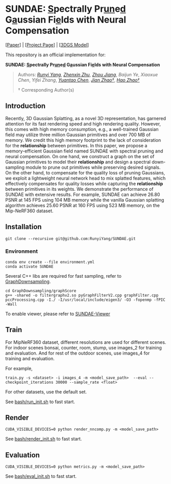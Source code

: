 # SUNDAE: <u>S</u>pectrally Pr<u>un</u>e<u>d</u> G<u>a</u>ussian Fi<u>e</u>lds with Neural Compensation

[[Paper]()] | [[Project Page](https://runyiyang.github.io/projects/SUNDAE/)] | [[3DGS Model]()]

This repository is an official implementation for:

**SUNDAE: <u>S</u>pectrally Pr<u>un</u>e<u>d</u> G<u>a</u>ussian Fi<u>e</u>lds with Neural Compensation**

> Authors:  [_Runyi Yang_](https://runyiyang.github.io/), [_Zhenxin Zhu_](https://github.com/jike5/), [_Zhou Jiang_](https://github.com/Jzian), _Baijun Ye_, _Xiaoxue Chen_, _Yifei Zhang_, [_Yuantao Chen_](https://tao-11-chen.github.io/), [_Jian Zhao†_](https://zhaoj9014.github.io/), [_Hao Zhao†_](https://sites.google.com/view/fromandto)
>
> † Corresponding Author(s)


## Introduction
Recently, 3D Gaussian Splatting, as a novel 3D representation, has garnered attention for its fast rendering speed and high rendering quality.  However, this comes with high memory consumption, e.g., a well-trained Gaussian field may utilize three million Gaussian primitives and over 700 MB of memory. We credit this high memory footprint to the lack of consideration for the **relationship** between primitives. In this paper, we propose a memory-efficient Gaussian field named SUNDAE with spectral pruning and neural compensation. On one hand, we construct a graph on the set of Gaussian primitives to model their **relationship** and design a spectral down-sampling module to prune out primitives while preserving desired signals. On the other hand, to compensate for the quality loss of pruning Gaussians, we exploit a lightweight neural network head to mix splatted features, which effectively compensates for quality losses while capturing the **relationship** between primitives in its weights. We demonstrate the performance of SUNDAE with extensive results. For example, SUNDAE can achieve 26.80 PSNR at 145 FPS using 104 MB memory while the vanilla Gaussian splatting algorithm achieves 25.60 PSNR at 160 FPS using 523 MB memory, on the Mip-NeRF360 dataset. 

## Installation


```
git clone --recursive git@github.com:RunyiYang/SUNDAE.git
```
### Environment
```shell
conda env create --file environment.yml
conda activate SUNDAE
```

Several C++ libs are required for fast sampling, refer to <a href="[graph_downsampling/graphScore/README.md](https://github.com/RunyiYang/GraphDownsampling/blob/master/README.md)">GraphDownsampling</a>.

```shell
cd GraphDownsampling/graphScore
g++ -shared -o filtergraphv2.so pyGraphFilterV2.cpp graphFilter.cpp pccProcessing.cpp -I./ -I/usr/local/include/eigen3/ -O3 -fopenmp -fPIC -Wall
```
To enable viewer, please refer to <a href="https://github.com/RunyiYang/SUNDAE-viewer/blob/master/README.md">SUNDAE-Viewer</a>

## Train
For MipNeRF360 dataset, different resolutions are used for different scenes. For indoor scenes bonsai, counter, room, stump, use images_2 for training and evaluation. And for rest of the outdoor scenes, use images_4 for training and evaluation.

For example,
```
train.py -s <dataset> -i images_4 -m <model_save_path>  --eval --checkpoint_iterations 30000 --sample_rate <float>
```

For other datasets, use the default set.

See <a href="bash/run_init.sh"> bash/run_init.sh</a> to fast start.

## Render
```
CUDA_VISIBLE_DEVICES=0 python render_nncomp.py -m <model_save_path>
```
See <a href="bash/render_init.sh"> bash/render_init.sh</a> to fast start.

## Evaluation
```
CUDA_VISIBLE_DEVICES=0 python metrics.py -m <model_save_path>
```
See <a href="bash/eval_init.sh"> bash/eval_init.sh</a> to fast start.